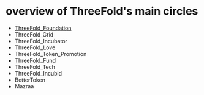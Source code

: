 # overview of ThreeFold's main circles

  - [ThreeFold_Foundation](https://github.com/threefoldfoundation/info_foundation/blob/master/docs/circles/ThreeFold_Foundation.md)
  - ThreeFold_Grid
  - ThreeFold_Incubator
  - ThreeFold_Love
  - ThreeFold_Token_Promotion
  - ThreeFold_Fund
  - ThreeFold_Tech
  - ThreeFold_Incubid
  - BetterToken
  - Mazraa
